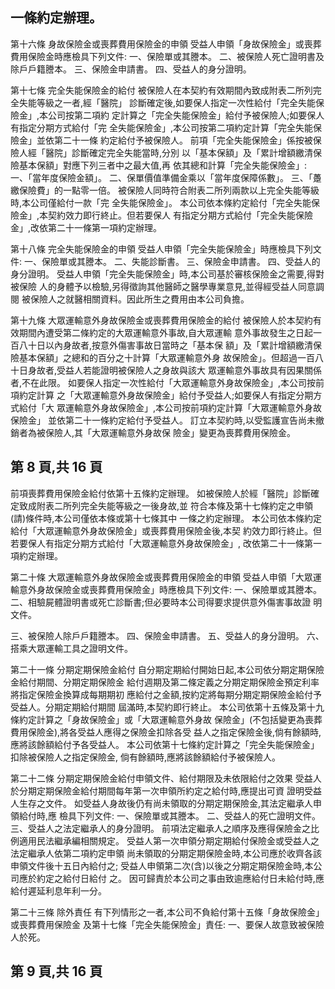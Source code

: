 
## 一條約定辦理。

第十六條 身故保險金或喪葬費用保險金的申領 受益人申領「身故保險金」或喪葬費用保險金時應檢具下列文件: 一、保險單或其謄本。 二、被保險人死亡證明書及除戶戶籍謄本。 三、保險金申請書。 四、受益人的身分證明。 

第十七條 完全失能保險金的給付 被保險人在本契約有效期間內致成附表二所列完全失能等級之一者,經「醫院」 診斷確定後,如要保人指定一次性給付「完全失能保險金」,本公司按第二項約 定計算之「完全失能保險金」給付予被保險人;如要保人有指定分期方式給付「完 全失能保險金」,本公司按第二項約定計算「完全失能保險金」並依第二十一條 約定給付予被保險人。 前項「完全失能保險金」係按被保險人經「醫院」診斷確定完全失能當時,分別 以「基本保額」及「累計增額繳清保險基本保額」對應下列三者中之最大值,再 依其總和計算「完全失能保險金」: 一、「當年度保險金額」。 二、保單價值準備金乘以「當年度保障係數」。 三、「躉繳保險費」的一點零一倍。 被保險人同時符合附表二所列兩款以上完全失能等級時,本公司僅給付一款「完 全失能保險金」。 本公司依本條約定給付「完全失能保險金」,本契約效力即行終止。但若要保人 有指定分期方式給付「完全失能保險金」,改依第二十一條第一項約定辦理。 

第十八條 完全失能保險金的申領 受益人申領「完全失能保險金」時應檢具下列文件: 一、保險單或其謄本。 二、失能診斷書。 三、保險金申請書。 四、受益人的身分證明。 受益人申領「完全失能保險金」時,本公司基於審核保險金之需要,得對被保險 人的身體予以檢驗,另得徵詢其他醫師之醫學專業意見,並得經受益人同意調閱 被保險人之就醫相關資料。因此所生之費用由本公司負擔。 

第十九條 大眾運輸意外身故保險金或喪葬費用保險金的給付 被保險人於本契約有效期間內遭受第二條約定的大眾運輸意外事故,自大眾運輸 意外事故發生之日起一百八十日以內身故者,按意外傷害事故日當時之「基本保 額」及「累計增額繳清保險基本保額」之總和的百分之十計算「大眾運輸意外身 故保險金」。但超過一百八十日身故者,受益人若能證明被保險人之身故與該大 眾運輸意外事故具有因果關係者,不在此限。 如要保人指定一次性給付「大眾運輸意外身故保險金」,本公司按前項約定計算 之「大眾運輸意外身故保險金」給付予受益人;如要保人有指定分期方式給付「大 眾運輸意外身故保險金」,本公司按前項約定計算「大眾運輸意外身故保險金」 並依第二十一條約定給付予受益人。 訂立本契約時,以受監護宣告尚未撤銷者為被保險人,其「大眾運輸意外身故保 險金」變更為喪葬費用保險金。 

## 第 8 頁,共 16 頁

前項喪葬費用保險金給付依第十五條約定辦理。 如被保險人於經「醫院」診斷確定致成附表二所列完全失能等級之一後身故,並 符合本條及第十七條約定之申領(請)條件時,本公司僅依本條或第十七條其中 一條之約定辦理。 本公司依本條約定給付「大眾運輸意外身故保險金」或喪葬費用保險金後,本契 約效力即行終止。但若要保人有指定分期方式給付「大眾運輸意外身故保險金」, 改依第二十一條第一項約定辦理。 

第二十條 大眾運輸意外身故保險金或喪葬費用保險金的申領 受益人申領「大眾運輸意外身故保險金或喪葬費用保險金」時應檢具下列文件: 一、保險單或其謄本。 二、相驗屍體證明書或死亡診斷書;但必要時本公司得要求提供意外傷害事故證 明文件。 

三、被保險人除戶戶籍謄本。 四、保險金申請書。 五、受益人的身分證明。 六、搭乘大眾運輸工具之證明文件。 

第二十一條 分期定期保險金給付 自分期定期給付開始日起,本公司依分期定期保險金給付期間、分期定期保險金 給付週期及第二條定義之分期定期保險金預定利率將指定保險金換算成每期期初 應給付之金額,按約定將每期分期定期保險金給付予受益人。分期定期給付期間 屆滿時,本契約即行終止。 本公司依第十五條及第十九條約定計算之「身故保險金」或「大眾運輸意外身故 保險金」(不包括變更為喪葬費用保險金),將各受益人應得之保險金扣除各受 益人之指定保險金後,倘有餘額時,應將該餘額給付予各受益人。 本公司依第十七條約定計算之「完全失能保險金」扣除被保險人之指定保險金, 倘有餘額時,應將該餘額給付予被保險人。 

第二十二條 分期定期保險金給付申領文件、給付期限及未依限給付之效果 受益人於分期定期保險金給付期間每年第一次申領所約定之給付時,應提出可資 證明受益人生存之文件。 如受益人身故後仍有尚未領取的分期定期保險金,其法定繼承人申領給付時,應 檢具下列文件: 一、保險單或其謄本。 二、受益人的死亡證明文件。 三、受益人之法定繼承人的身分證明。 前項法定繼承人之順序及應得保險金之比例適用民法繼承編相關規定。 受益人第一次申領分期定期給付保險金或受益人之法定繼承人依第二項約定申領 尚未領取的分期定期保險金時,本公司應於收齊各該申領文件後十五日內給付之; 受益人申領第二次(含)以後之分期定期保險金時,本公司應於約定之給付日給付 之。 因可歸責於本公司之事由致逾應給付日未給付時,應給付遲延利息年利一分。 

第二十三條 除外責任 有下列情形之一者,本公司不負給付第十五條「身故保險金」或喪葬費用保險金 及第十七條「完全失能保險金」責任: 一、要保人故意致被保險人於死。 

## 第 9 頁,共 16 頁

